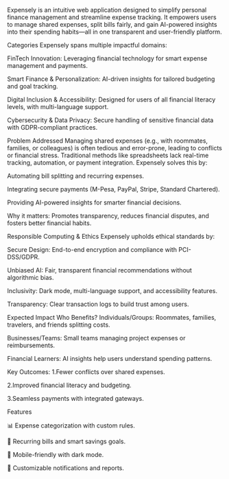 Expensely is an intuitive web application designed to simplify personal finance management and streamline expense tracking. It empowers users to manage shared expenses, split bills fairly, and gain AI-powered insights into their spending habits—all in one transparent and user-friendly platform.

Categories Expensely spans multiple impactful domains:

FinTech Innovation: Leveraging financial technology for smart expense management and payments.

Smart Finance & Personalization: AI-driven insights for tailored budgeting and goal tracking.

Digital Inclusion & Accessibility: Designed for users of all financial literacy levels, with multi-language support.

Cybersecurity & Data Privacy: Secure handling of sensitive financial data with GDPR-compliant practices.

Problem Addressed Managing shared expenses (e.g., with roommates, families, or colleagues) is often tedious and error-prone, leading to conflicts or financial stress. Traditional methods like spreadsheets lack real-time tracking, automation, or payment integration. Expensely solves this by:

Automating bill splitting and recurring expenses.

Integrating secure payments (M-Pesa, PayPal, Stripe, Standard Chartered).

Providing AI-powered insights for smarter financial decisions.

Why it matters: Promotes transparency, reduces financial disputes, and fosters better financial habits.

Responsible Computing & Ethics Expensely upholds ethical standards by:

Secure Design: End-to-end encryption and compliance with PCI-DSS/GDPR.

Unbiased AI: Fair, transparent financial recommendations without algorithmic bias.

Inclusivity: Dark mode, multi-language support, and accessibility features.

Transparency: Clear transaction logs to build trust among users.

Expected Impact Who Benefits? Individuals/Groups: Roommates, families, travelers, and friends splitting costs.

Businesses/Teams: Small teams managing project expenses or reimbursements.

Financial Learners: AI insights help users understand spending patterns.

Key Outcomes: 1.Fewer conflicts over shared expenses.

2.Improved financial literacy and budgeting.

3.Seamless payments with integrated gateways.

Features

📊 Expense categorization with custom rules.

🔄 Recurring bills and smart savings goals.

📱 Mobile-friendly with dark mode.

🔔 Customizable notifications and reports.
